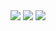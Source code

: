 <img src="https://github-readme-stats.vercel.app/api?username=flaced&theme=tokyonight">
<img src="https://github-readme-streak-stats.herokuapp.com/?user=flaced&theme=tokyonight">

<img src="https://api.flaced.de/github/repo?reponame=simple-html-linktree&user=flaced">
